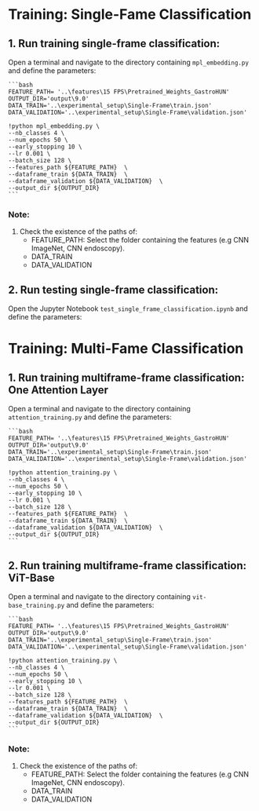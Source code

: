 # Training: Single-Fame Classification
## 1. **Run training single-frame classification:** 
Open a terminal and navigate to the directory containing `mpl_embedding.py` and define the parameters:

    ```bash
    FEATURE_PATH= '..\features\15 FPS\Pretrained_Weights_GastroHUN'
    OUTPUT_DIR='output\9.0'
    DATA_TRAIN='..\experimental_setup\Single-Frame\train.json'
    DATA_VALIDATION='..\experimental_setup\Single-Frame\validation.json'

    !python mpl_embedding.py \
    --nb_classes 4 \
    --num_epochs 50 \
    --early_stopping 10 \
    --lr 0.001 \
    --batch_size 128 \
    --features_path ${FEATURE_PATH}  \    
    --dataframe_train ${DATA_TRAIN}  \
    --dataframe_validation ${DATA_VALIDATION}  \    
    --output_dir ${OUTPUT_DIR} 
    ```

### Note:
1. Check the existence of the paths of: 
   - FEATURE_PATH: Select the folder containing the features (e.g CNN ImageNet, CNN endoscopy).
   - DATA_TRAIN
   - DATA_VALIDATION 

## 2. **Run testing single-frame classification:** 
Open the Jupyter Notebook `test_single_frame_classification.ipynb` and define the parameters:

# Training: Multi-Fame Classification

## 1. **Run training multiframe-frame classification:**  One Attention Layer
Open a terminal and navigate to the directory containing `attention_training.py` and define the parameters:

    ```bash
    FEATURE_PATH= '..\features\15 FPS\Pretrained_Weights_GastroHUN'
    OUTPUT_DIR='output\9.0'
    DATA_TRAIN='..\experimental_setup\Single-Frame\train.json'
    DATA_VALIDATION='..\experimental_setup\Single-Frame\validation.json'

    !python attention_training.py \
    --nb_classes 4 \
    --num_epochs 50 \
    --early_stopping 10 \
    --lr 0.001 \
    --batch_size 128 \
    --features_path ${FEATURE_PATH}  \    
    --dataframe_train ${DATA_TRAIN}  \
    --dataframe_validation ${DATA_VALIDATION}  \    
    --output_dir ${OUTPUT_DIR} 
    ```
## 2. **Run training multiframe-frame classification:**  ViT-Base
Open a terminal and navigate to the directory containing `vit-base_training.py` and define the parameters:

    ```bash
    FEATURE_PATH= '..\features\15 FPS\Pretrained_Weights_GastroHUN'
    OUTPUT_DIR='output\9.0'
    DATA_TRAIN='..\experimental_setup\Single-Frame\train.json'
    DATA_VALIDATION='..\experimental_setup\Single-Frame\validation.json'

    !python attention_training.py \
    --nb_classes 4 \
    --num_epochs 50 \
    --early_stopping 10 \
    --lr 0.001 \
    --batch_size 128 \
    --features_path ${FEATURE_PATH}  \    
    --dataframe_train ${DATA_TRAIN}  \
    --dataframe_validation ${DATA_VALIDATION}  \    
    --output_dir ${OUTPUT_DIR} 
    ```

### Note:
1. Check the existence of the paths of: 
   - FEATURE_PATH: Select the folder containing the features (e.g CNN ImageNet, CNN endoscopy).
   - DATA_TRAIN
   - DATA_VALIDATION 